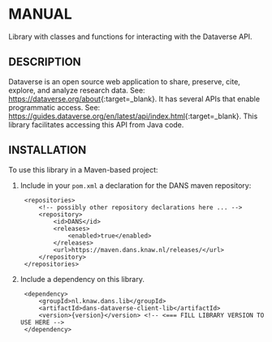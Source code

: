 MANUAL
======

Library with classes and functions for interacting with the Dataverse API.

DESCRIPTION
-----------
Dataverse is an open source web application to share, preserve, cite, explore, and analyze research data. 
See: <https://dataverse.org/about>{:target=_blank}. It has several APIs that enable programmatic access. 
See: <https://guides.dataverse.org/en/latest/api/index.html>{:target=_blank}. This library facilitates accessing this 
API from Java code.

INSTALLATION
------------

To use this library in a Maven-based project:

1. Include in your `pom.xml` a declaration for the DANS maven repository:

        <repositories>
            <!-- possibly other repository declarations here ... -->
            <repository>
                <id>DANS</id>
                <releases>
                    <enabled>true</enabled>
                </releases>
                <url>https://maven.dans.knaw.nl/releases/</url>
            </repository>
        </repositories>

2. Include a dependency on this library. 

        <dependency>
            <groupId>nl.knaw.dans.lib</groupId>
            <artifactId>dans-dataverse-client-lib</artifactId>
            <version>{version}</version> <!-- <=== FILL LIBRARY VERSION TO USE HERE -->
        </dependency>
